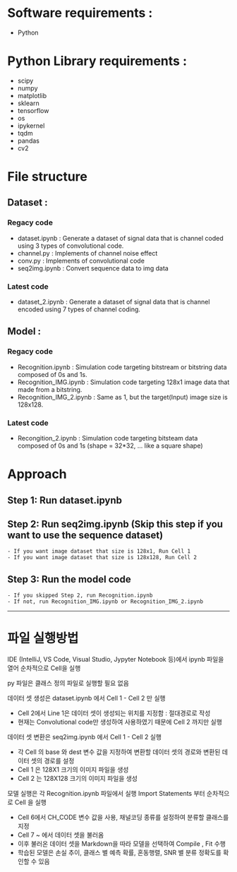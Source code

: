 # Software requirements :

- Python

# Python Library requirements :

- scipy
- numpy
- matplotlib
- sklearn
- tensorflow
- os
- ipykernel
- tqdm
- pandas
- cv2

# File structure

## Dataset :

### Regacy code
- dataset.ipynb : Generate a dataset of signal data that is channel coded using 3 types of convolutional code.
- channel.py : Implements of channel noise effect
- conv.py : Implements of convolutional code
- seq2img.ipynb : Convert sequence data to img data

### Latest code
- dataset_2.ipynb : Generate a dataset of signal data that is channel encoded using 7 types of channel coding.

## Model :

### Regacy code
- Recognition.ipynb : Simulation code targeting bitstream or bitstring data composed of 0s and 1s.
- Recognition_IMG.ipynb : Simulation code targeting 128x1 image data that made from a bitstring.
- Recognition_IMG_2.ipynb : Same as 1, but the target(Input) image size is 128x128. 

### Latest code
- Recongition_2.ipynb : Simulation code targeting bitsteam data composed of 0s and 1s (shape = 32*32, ... like a square shape)

# Approach

## Step 1: Run dataset.ipynb

## Step 2: Run seq2img.ipynb (Skip this step if you want to use the sequence dataset) 
 
```
- If you want image dataset that size is 128x1, Run Cell 1
- If you want image dataset that size is 128x128, Run Cell 2

```

## Step 3: Run the model code

```
- If you skipped Step 2, run Recognition.ipynb
- If not, run Recognition_IMG.ipynb or Recognition_IMG_2.ipynb

```

---

# 파일 실행방법

IDE (IntelliJ, VS Code, Visual Studio, Jypyter Notebook 등)에서 ipynb 파일을 열어 순차적으로 Cell을 실행

py 파일은 클래스 정의 파일로 실행할 필요 없음

데이터 셋 생성은 dataset.ipynb 에서 Cell 1 - Cell 2 만 실행

- Cell 2에서 Line 1은 데이터 셋이 생성되는 위치를 지정함 : 절대경로로 작성
- 현재는 Convolutional code만 생성하여 사용하였기 때문에 Cell 2 까지만 실행

데이터 셋 변환은 seq2img.ipynb 에서 Cell 1 - Cell 2 실행

- 각 Cell 의 base 와 dest 변수 값을 지정하여 변환할 데이터 셋의 경로와 변환된 데이터 셋의 경로를 설정
- Cell 1 은 128X1 크기의 이미지 파일을 생성
- Cell 2 는 128X128 크기의 이미지 파일을 생성

모델 실행은 각 Recognition.ipynb 파일에서 실행
Import Statements 부터 순차적으로 Cell 을 실행

- Cell 6에서 CH_CODE 변수 값을 사용, 채널코딩 종류를 설정하여 분류할 클래스를 지정
- Cell 7 ~ 에서 데이터 셋을 불러옴
- 이후 불러온 데이터 셋을 Markdown을 따라 모델을 선택하여 Compile , Fit 수행
- 학습된 모델은 손실 추이, 클래스 별 예측 확률, 혼동행렬, SNR 별 분류 정확도를 확인할 수 있음
